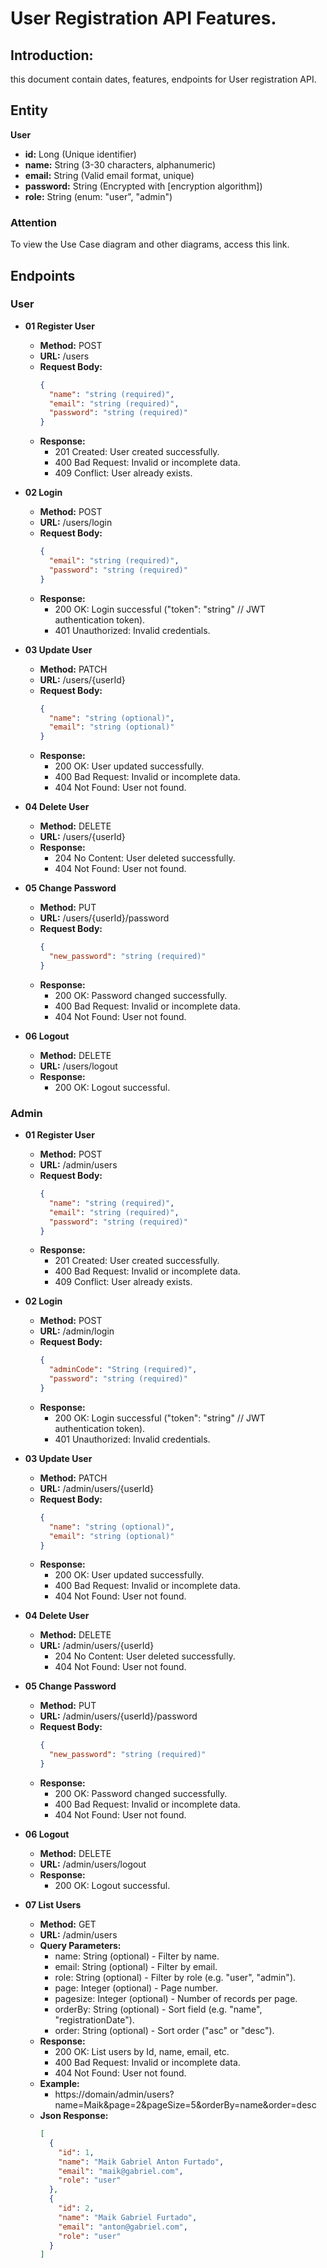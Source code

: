 # User Registration API Features.

## Introduction:

this document contain dates, features, endpoints for User registration API.


## Entity

**User**

* **id:** Long (Unique identifier)
* **name:** String (3-30 characters, alphanumeric)
* **email:** String (Valid email format, unique)
* **password:** String (Encrypted with [encryption algorithm])
* **role:** String (enum: "user", "admin")

### Attention

To view the Use Case diagram and other diagrams, access this link.

## Endpoints

### User

* **01 Register User**
    * **Method:** POST
    * **URL:** /users
    * **Request Body:**
        ```json
        {
          "name": "string (required)",
          "email": "string (required)",
          "password": "string (required)"
        }
        ```
    * **Response:**
        * 201 Created: User created successfully.
        * 400 Bad Request: Invalid or incomplete data.
        * 409 Conflict: User already exists.

* **02 Login**
    * **Method:** POST
    * **URL:** /users/login
    * **Request Body:**
        ```json
        {
          "email": "string (required)",
          "password": "string (required)"
        }
        ```
    * **Response:**
        * 200 OK: Login successful ("token": "string" // JWT authentication token).
        * 401 Unauthorized: Invalid credentials.

* **03 Update User**
    * **Method:** PATCH
    * **URL:** /users/{userId}
    * **Request Body:**
        ```json
        {
          "name": "string (optional)",
          "email": "string (optional)"
        }
        ```
    * **Response:**
        * 200 OK: User updated successfully.
        * 400 Bad Request: Invalid or incomplete data.
        * 404 Not Found: User not found.

* **04 Delete User**
    * **Method:** DELETE
    * **URL:** /users/{userId}
    * **Response:**
        * 204 No Content: User deleted successfully.
        * 404 Not Found: User not found.

* **05 Change Password**
    * **Method:** PUT
    * **URL:** /users/{userId}/password
    * **Request Body:**
        ```json
        {
          "new_password": "string (required)"
        }
        ```
    * **Response:**
        * 200 OK: Password changed successfully.
        * 400 Bad Request: Invalid or incomplete data.
        * 404 Not Found: User not found.

* **06 Logout**
    * **Method:** DELETE
    * **URL:** /users/logout
    * **Response:**
        * 200 OK: Logout successful.

### Admin

* **01 Register User**
    * **Method:** POST
    * **URL:** /admin/users
    * **Request Body:**
        ```json
        {
          "name": "string (required)",
          "email": "string (required)",
          "password": "string (required)"
        }
        ```
    * **Response:**
        * 201 Created: User created successfully.
        * 400 Bad Request: Invalid or incomplete data.
        * 409 Conflict: User already exists.

* **02 Login**
    * **Method:** POST
    * **URL:** /admin/login
    * **Request Body:**
        ```json
        {
          "adminCode": "String (required)",
          "password": "string (required)"
        }
        ```
    * **Response:**
        * 200 OK: Login successful ("token": "string" // JWT authentication token).
        * 401 Unauthorized: Invalid credentials.

* **03 Update User**
    * **Method:** PATCH
    * **URL:** /admin/users/{userId}
    * **Request Body:**
        ```json
        {
          "name": "string (optional)",
          "email": "string (optional)"
        }
        ```
    * **Response:**
        * 200 OK: User updated successfully.
        * 400 Bad Request: Invalid or incomplete data.
        * 404 Not Found: User not found.

* **04 Delete User**
    * **Method:** DELETE
    * **URL:** /admin/users/{userId}
        * 204 No Content: User deleted successfully.
        * 404 Not Found: User not found.

* **05 Change Password**
    * **Method:** PUT
    * **URL:** /admin/users/{userId}/password
    * **Request Body:**
        ```json
        {
          "new_password": "string (required)" 
        }
        ```
    * **Response:**
        * 200 OK: Password changed successfully.
        * 400 Bad Request: Invalid or incomplete data.
        * 404 Not Found: User not found.

* **06 Logout**
    * **Method:** DELETE
    * **URL:** /admin/users/logout
    * **Response:**
        * 200 OK: Logout successful.

* **07 List Users**
    * **Method:** GET
    * **URL:** /admin/users
    * **Query Parameters:**
        * name: String (optional) - Filter by name.
        * email: String (optional) - Filter by email.
        * role: String (optional) - Filter by role (e.g. "user", "admin").
        * page: Integer (optional) - Page number.
        * pagesize: Integer (optional) - Number of records per page.
        * orderBy: String (optional) - Sort field (e.g. "name", "registrationDate").
        * order: String (optional) - Sort order ("asc" or "desc").
    * **Response:**
        * 200 OK: List users by Id, name, email, etc.
        * 400 Bad Request: Invalid or incomplete data.
        * 404 Not Found: User not found.
    * **Example:**
        * https://domain/admin/users?name=Maik&page=2&pageSize=5&orderBy=name&order=desc
    * **Json Response:**
        ```json
        [
          {
            "id": 1,
            "name": "Maik Gabriel Anton Furtado",
            "email": "maik@gabriel.com",
            "role": "user"
          },
          {
            "id": 2,
            "name": "Maik Gabriel Furtado",
            "email": "anton@gabriel.com",
            "role": "user"
          }
        ]
        ```

     


      
  
